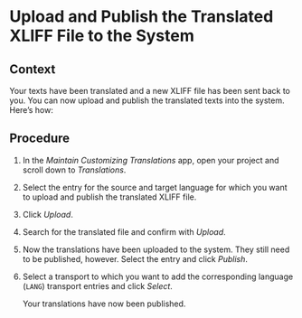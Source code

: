 <!-- loio16ed1de20ee44f3d8f6a7d7c85988052 -->

# Upload and Publish the Translated XLIFF File to the System



<a name="loio16ed1de20ee44f3d8f6a7d7c85988052__section_e1c_p3l_q5b"/>

## Context

Your texts have been translated and a new XLIFF file has been sent back to you. You can now upload and publish the translated texts into the system. Here’s how:



<a name="loio16ed1de20ee44f3d8f6a7d7c85988052__section_w4q_q3l_q5b"/>

## Procedure

1.  In the *Maintain Customizing Translations* app, open your project and scroll down to *Translations*.
2.  Select the entry for the source and target language for which you want to upload and publish the translated XLIFF file.
3.  Click *Upload*.
4.  Search for the translated file and confirm with *Upload*.
5.  Now the translations have been uploaded to the system. They still need to be published, however. Select the entry and click *Publish*.
6.  Select a transport to which you want to add the corresponding language \(`LANG`\) transport entries and click *Select*.

    Your translations have now been published.


